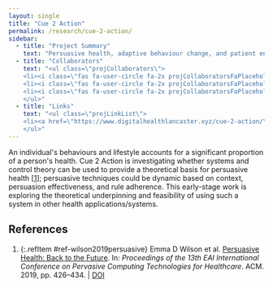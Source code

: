 ```yaml
---
layout: single
title: "Cue 2 Action"
permalink: /research/cue-2-action/
sidebar:
  - title: "Project Summary"
    text: "Persuasive health, adaptive behaviour change, and patient engagement."
  - title: "Collaborators"
    text: "<ul class=\"projCollaborators\">
    <li><i class=\"fas fa-user-circle fa-2x projCollaboratorsFaPlaceholder\" aria-hidden=\"true\"></i>Emma Wilson <i>[Lead]</i></li>
    <li><i class=\"fas fa-user-circle fa-2x projCollaboratorsFaPlaceholder\" aria-hidden=\"true\"></i>Sumi Helal</li>
    <li><i class=\"fas fa-user-circle fa-2x projCollaboratorsFaPlaceholder\" aria-hidden=\"true\"></i>Mahsa Honary</li>
    </ul>"
  - title: "Links"
    text: "<ul class=\"projLinkList\">
    <li><a href=\"https://www.digitalhealthlancaster.xyz/cue-2-action/\">Project Site</a></li>
    </ul>"
---
```


<!-- markdownlint-disable MD033 -->

An individual's behaviours and lifestyle accounts for a significant proportion of a person's health. Cue 2 Action is investigating whether systems and control theory can be used to provide a theoretical basis for persuasive health \[[1][wilson2019persuasive]\]; persuasive techniques could be dynamic based on context, persuasion effectiveness, and rule adherence. This early-stage work is exploring the theoretical underpinning and feasibility of using such a system in other health applications/systems.

## References

<!-- Reference IDs, links, and link title|venue|year -->
[wilson2019persuasive]: #ref-wilson2019persuasive "Persuasive Health: Back to the Future | PervasiveHealth | 2019"

1. {:.refItem #ref-wilson2019persuasive} Emma D Wilson et al. [Persuasive Health: Back to the Future](https://dl.acm.org/doi/10.1145/3329189.3329245). In: _Proceedings of the 13th EAI International Conference on Pervasive Computing Technologies for Healthcare_. ACM. 2019, pp. 426–434. \| [DOI](https://doi.org/10.1145/3329189.3329245)

